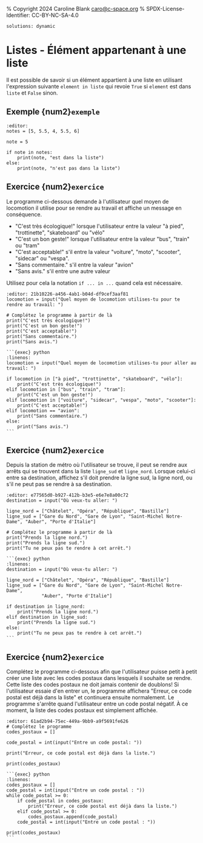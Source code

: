 % Copyright 2024 Caroline Blank <caro@c-space.org>
% SPDX-License-Identifier: CC-BY-NC-SA-4.0

```{metadata}
solutions: dynamic
```

# Listes - Élément appartenant à une liste

Il est possible de savoir si un élément appartient à une liste en utilisant
l'expression suivante `element in liste` qui revoie `True` si `element` est dans
`liste` et `False` sinon.

## Exemple {num2}`exemple`

```{exec} python
:editor:
notes = [5, 5.5, 4, 5.5, 6]

note = 5

if note in notes:
    print(note, "est dans la liste")
else:
    print(note, "n'est pas dans la liste")
```

## Exercice {num2}`exercice`

Le programme ci-dessous demande à l'utilisateur quel moyen de locomotion il
utilise pour se rendre au travail et affiche un message en conséquence.

- "C'est très écologique!" lorsque l'utilisateur entre la valeur "à pied",
"trottinette", "skateboard" ou "vélo"
- "C'est un bon geste!" lorsque l'utilisateur entre la valeur "bus", "train" ou
"tram"
- "C'est acceptable!" s'il entre la valeur "voiture", "moto", "scooter",
"sidecar" ou "vespa".
- "Sans commentaire." s'il entre la valeur "avion"
- "Sans avis." s'il entre une autre valeur

Utilisez pour cela la notation `if ... in ...` quand cela est nécessaire.

```{exec} python
:editor: 21b10226-a456-4ab1-b04d-df9cef3aaf81
locomotion = input("Quel moyen de locomotion utilises-tu pour te rendre au travail: ")

# Complétez le programme à partir de là
print("C'est très écologique!")
print("C'est un bon geste!")
print("C'est acceptable!")
print("Sans commentaire.")
print("Sans avis.")
```

````{solution}
```{exec} python
:linenos:
locomotion = input("Quel moyen de locomotion utilises-tu pour aller au travail: ")

if locomotion in ["à pied", "trottinette", "skateboard", "vélo"]:
    print("C'est très écologique!")
elif locomotion in ["bus", "train", "tram"]:
    print("C'est un bon geste!")
elif locomotion in ["voiture", "sidecar", "vespa", "moto", "scooter"]:
    print("C'est acceptable!")
elif locomotion == "avion":
    print("Sans commentaire.")
else:
    print("Sans avis.")
```
````

## Exercice {num2}`exercice`

Depuis la station de métro où l'utilisateur se trouve, il peut se rendre aux
arrêts qui se trouvent dans la liste `ligne_sud` et `ligne_nord`. Lorsque
celui-ci entre sa destination, affichez s'il doit prendre la ligne sud, la
ligne nord, ou s'il ne peut pas se rendre à sa destination.

```{exec} python
:editor: e77565d0-b927-412b-b3e5-e6e7e8a00c72
destination = input("Où veux-tu aller: ")

ligne_nord = ["Châtelet", "Opéra", "République", "Bastille"]
ligne_sud = ["Gare du Nord", "Gare de Lyon", "Saint-Michel Notre-Dame", "Auber", "Porte d'Italie"]

# Complétez le programme à partir de là
print("Prends la ligne nord.")
print("Prends la ligne sud.")
print("Tu ne peux pas te rendre à cet arrêt.")
```

````{solution}
```{exec} python
:linenos:
destination = input("Où veux-tu aller: ")

ligne_nord = ["Châtelet", "Opéra", "République", "Bastille"]
ligne_sud = ["Gare du Nord", "Gare de Lyon", "Saint-Michel Notre-Dame",
             "Auber", "Porte d'Italie"]

if destination in ligne_nord:
    print("Prends la ligne nord.")
elif destination in ligne_sud:
    print("Prends la ligne sud.")
else:
    print("Tu ne peux pas te rendre à cet arrêt.")
```
````

## Exercice {num2}`exercice`

Complétez le programme ci-dessous afin que l'utilisateur puisse petit à petit
créer une liste avec les codes postaux dans lesquels il souhaite se rendre.
Cette liste des codes postaux ne doit jamais contenir de doublons! Si
l'utilisateur essaie d'en entrer un, le programme affichera "Erreur, ce code
postal est déjà dans la liste" et continuera ensuite normalement. Le programme
s'arrête quand l'utilisateur entre un code postal négatif. À ce moment, la liste
des codes postaux est simplement affichée.

```{exec} python
:editor: 61ad2b94-75ec-449a-9bb9-a9f5691fe626
# Complétez le programme
codes_postaux = []

code_postal = int(input("Entre un code postal: "))

print("Erreur, ce code postal est déjà dans la liste.")

print(codes_postaux)
```

````{solution}
```{exec} python
:linenos:
codes_postaux = []
code_postal = int(input("Entre un code postal : "))
while code_postal >= 0:
    if code_postal in codes_postaux:
        print("Erreur, ce code postal est déjà dans la liste.")
    elif code_postal >= 0:
        codes_postaux.append(code_postal)
    code_postal = int(input("Entre un code postal : "))

print(codes_postaux)
```
````
